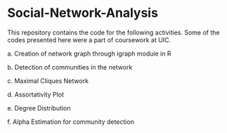 # Social-Network-Analysis
This repository contains the code for the following activities. Some of the codes presented here were a part of coursework at UIC.

  a. Creation of network graph through igraph module in R
  
  b. Detection of communities in the network
  
  c. Maximal Cliques Network
  
  d. Assortativity Plot
  
  e. Degree Distribution
  
  f. Alpha Estimation for community detection
  
